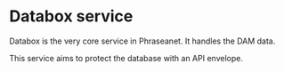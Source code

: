 # Databox service

Databox is the very core service in Phraseanet.
It handles the DAM data.

This service aims to protect the database with an API envelope.
